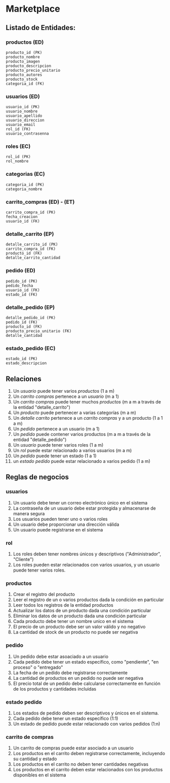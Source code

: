 # Marketplace

## Listado de Entidades:

### productos (ED)

    producto_id (PK)
    producto_nombre
    producto_imagen
    producto_descripcion
    producto_precio_unitario
    producto_autores
    producto_stock
    categoria_id (FK)


### usuarios (ED)

    usuario_id (PK)
    usuario_nombre
    usuario_apellido
    usuario_direccion
    usuario_email
    rol_id (FK)
    usuario_contrasenna

### roles (EC)

    rol_id (PK)
    rol_nombre


### categorias (EC)

    categoria_id (PK)
    categoria_nombre

### carrito_compras (ED) - (ET)

    carrito_compra_id (PK)
    fecha_creacion
    usuario_id (FK)


### detalle_carrito (EP)

    detalle_carrito_id (PK)
    carrito_compra_id (FK)
    producto_id (FK)
    detalle_carrito_cantidad

### pedido (ED)

    pedido_id (PK)
    pedido_fecha
    usuario_id (FK)
    estado_id (FK)

### detalle_pedido (EP)

    detalle_pedido_id (PK)
    pedido_id (FK)
    producto_id (FK)
    producto_precio_unitario (FK)
    detalle_cantidad

### estado_pedido (EC)

    estado_id (PK)
    estado_descripcion

## Relaciones

1. Un _usuario_ puede tener varios _productos_ (1 a m)
2. Un _carrito compras_ pertenece a un _usuario_ (m a 1)
3. Un _carrito compras_ puede tener muchos _productos_ (m a m a través de la entidad "detalle_carrito")
4. Un _producto_ puede pertenecer a varias categorías (m a m)
5. Un _detalle carrito_ pertenece a un _carrito compras_ y a un producto (1 a 1 a m)
6. Un _pedido_ pertenece a un usuario (m a 1)
7. Un _pedido_ puede contener varios productos (m a m a través de la entidad "detalle_pedido")
8. Un _usuario_ puede tener varios roles (1 a m)
9. Un _rol_ puede estar relacionado a varios usuarios (m a m)
10. Un _pedido_ puede tener un estado (1 a 1)
11. un _estado pedido_ puede estar relacionado a varios pedido (1 a m)

## Reglas de negocios

### usuarios

1. Un usuario debe tener un correo electrónico único en el sistema
2. La contraseña de un usuario debe estar protegida y almacenarse de manera segura
3. Los usuarios pueden tener uno o varios roles
4. Un usuario debe proporcionar una dirección válida
5. Un usuario puede registrarse en el sistema

### rol

1. Los roles deben tener nombres únicos y descriptivos ("Administrador", "Cliente")
2. Los roles pueden estar relacionados con varios usuarios, y un usuario puede tener varios roles.

### productos

1. Crear el registro del producto
2. Leer el registro de un o varios productos dada la condición en particular
3. Leer todos los registros de la entidad productos
4. Actualizar los datos de un producto dada una condición particular
5. Eliminar los datos de un producto dada una condición particular
6. Cada producto debe tener un nombre unico en el sistema
7. El precio de un producto debe ser un valor válido y no negativo
8. La cantidad de stock de un producto no puede ser negativa

### pedido

1. Un pedido debe estar asoaciado a un usuario
2. Cada pedido debe tener un estado específico, como "pendiente", "en proceso" o "entregado"
3. La fecha de un pedido debe registrarse correctamente
4. La cantidad de productos en un pedido no puede ser negativa
5. El precio total de un pedido debe calcularse correctamente en función de los productos y cantidades incluidas

### estado pedido

1. Los estados de pedido deben ser descriptivos y únicos en el sistema.
2. Cada pedido debe tener un estado específico (1:1)
3. Un estado de pedido puede estar relacionado con varios pedidos (1:n)

### carrito de compras

1. Un carrito de compras puede estar asociado a un usuario
2. Los productos en el carrito deben registrarse correctamente, incluyendo su cantidad y estado
3. Los productos en el carrito no deben tener cantidades negativas
4. Los productos en el carrito deben estar relacionados con los productos disponibles en el sistema
